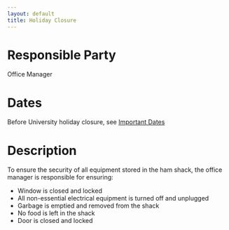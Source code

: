 ```yaml
---
layout: default
title: Holiday Closure
---
```


# Responsible Party

Office Manager

# Dates

Before University holiday closure, see [Important Dates](https://uwaterloo.ca/quest/undergraduate-students/important-dates)

# Description

To ensure the security of all equipment stored in the ham shack,
the office manager is responsible for ensuring:

- Window is closed and locked
- All non-essential electrical equipment is turned off
   and unplugged
- Garbage is emptied and removed from the shack
- No food is left in the shack
- Door is closed and locked
